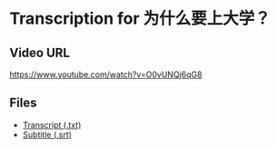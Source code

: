 # Transcription for 为什么要上大学？
## Video URL
https://www.youtube.com/watch?v=O0vUNQj6qG8
 
## Files
- [Transcript (.txt)](./transcript.txt)
- [Subtitle (.srt)](./transcript.srt)
